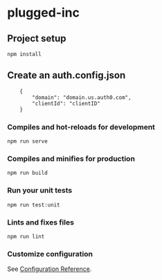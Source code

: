 # plugged-inc

## Project setup
```
npm install
```

## Create an auth.config.json
```
    {
        "domain": "domain.us.auth0.com",
        "clientId": "clientID"
    }
```

### Compiles and hot-reloads for development
```
npm run serve
```

### Compiles and minifies for production
```
npm run build
```

### Run your unit tests
```
npm run test:unit
```

### Lints and fixes files
```
npm run lint
```

### Customize configuration
See [Configuration Reference](https://cli.vuejs.org/config/).
